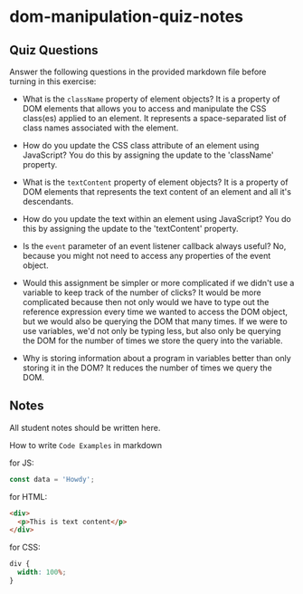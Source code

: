 # dom-manipulation-quiz-notes

## Quiz Questions

Answer the following questions in the provided markdown file before turning in this exercise:

- What is the `className` property of element objects?
  It is a property of DOM elements that allows you to access and manipulate the CSS class(es) applied to an element. It represents a space-separated list of class names associated with the element.

- How do you update the CSS class attribute of an element using JavaScript?
  You do this by assigning the update to the 'className' property.

- What is the `textContent` property of element objects?
  It is a property of DOM elements that represents the text content of an element and all it's descendants.

- How do you update the text within an element using JavaScript?
  You do this by assigning the update to the 'textContent' property.

- Is the `event` parameter of an event listener callback always useful?
  No, because you might not need to access any properties of the event object.

- Would this assignment be simpler or more complicated if we didn't use a variable to keep track of the number of clicks?
  It would be more complicated because then not only would we have to type out the reference expression every time we wanted to access the DOM object, but we would also be querying the DOM that many times. If we were to use variables, we'd not only be typing less, but also only be querying the DOM for the number of times we store the query into the variable.

- Why is storing information about a program in variables better than only storing it in the DOM?
  It reduces the number of times we query the DOM.

## Notes

All student notes should be written here.

How to write `Code Examples` in markdown

for JS:

```javascript
const data = 'Howdy';
```

for HTML:

```html
<div>
  <p>This is text content</p>
</div>
```

for CSS:

```css
div {
  width: 100%;
}
```
